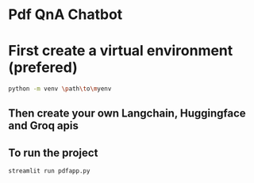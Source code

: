 # Pdf QnA Chatbot

# First create a virtual environment (prefered)
```bash
python -m venv \path\to\myenv
```

## Then create your own Langchain, Huggingface and Groq apis



## To run the project
```bash
streamlit run pdfapp.py
```
